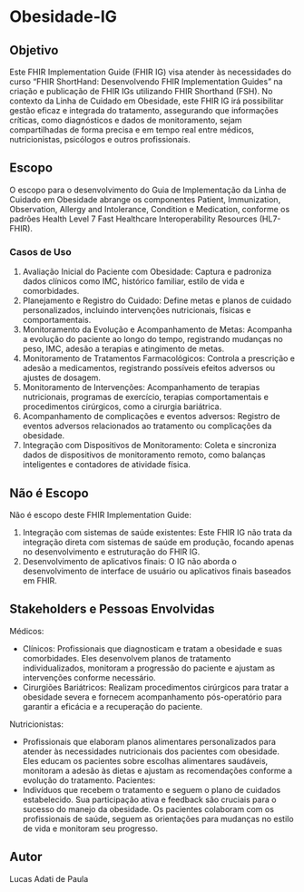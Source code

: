 # Obesidade-IG

## Objetivo

Este FHIR Implementation Guide (FHIR IG) visa atender às necessidades do curso “FHIR ShortHand: Desenvolvendo FHIR Implementation Guides” na criação e publicação de FHIR IGs utilizando FHIR Shorthand (FSH). No contexto da Linha de Cuidado em Obesidade, este FHIR IG irá possibilitar gestão eficaz e integrada do tratamento, assegurando que informações críticas, como diagnósticos e dados de monitoramento, sejam compartilhadas de forma precisa e em tempo real entre médicos, nutricionistas, psicólogos e outros profissionais.

## Escopo

O escopo para o desenvolvimento do Guia de Implementação da Linha de Cuidado em Obesidade abrange os componentes Patient, Immunization, Observation, Allergy and Intolerance, Condition e Medication, conforme os padrões Health Level 7 Fast Healthcare Interoperability Resources (HL7-FHIR).

### Casos de Uso
1.	Avaliação Inicial do Paciente com Obesidade: Captura e padroniza dados clínicos como IMC, histórico familiar, estilo de vida e comorbidades.
2.	Planejamento e Registro do Cuidado: Define metas e planos de cuidado personalizados, incluindo intervenções nutricionais, físicas e comportamentais.
3.	Monitoramento da Evolução e Acompanhamento de Metas: Acompanha a evolução do paciente ao longo do tempo, registrando mudanças no peso, IMC, adesão a terapias e atingimento de metas.
4.	Monitoramento de Tratamentos Farmacológicos: Controla a prescrição e adesão a medicamentos, registrando possíveis efeitos adversos ou ajustes de dosagem.
5.	Monitoramento de Intervenções: Acompanhamento de terapias nutricionais, programas de exercício, terapias comportamentais e procedimentos cirúrgicos, como a cirurgia bariátrica.
6.	Acompanhamento de complicações e eventos adversos: Registro de eventos adversos relacionados ao tratamento ou complicações da obesidade.
7.	Integração com Dispositivos de Monitoramento: Coleta e sincroniza dados de dispositivos de monitoramento remoto, como balanças inteligentes e contadores de atividade física.

## Não é Escopo

Não é escopo deste FHIR Implementation Guide:

1.	Integração com sistemas de saúde existentes: Este FHIR IG não trata da integração direta com sistemas de saúde em produção, focando apenas no desenvolvimento e estruturação do FHIR IG.
2.	Desenvolvimento de aplicativos finais: O IG não aborda o desenvolvimento de interface de usuário ou aplicativos finais baseados em FHIR.

## Stakeholders e Pessoas Envolvidas

Médicos:
-	Clínicos: Profissionais que diagnosticam e tratam a obesidade e suas comorbidades. Eles desenvolvem planos de tratamento individualizados, monitoram a progressão do paciente e ajustam as intervenções conforme necessário.
-	Cirurgiões Bariátricos: Realizam procedimentos cirúrgicos para tratar a obesidade severa e fornecem acompanhamento pós-operatório para garantir a eficácia e a recuperação do paciente.

Nutricionistas:
-	Profissionais que elaboram planos alimentares personalizados para atender às necessidades nutricionais dos pacientes com obesidade. Eles educam os pacientes sobre escolhas alimentares saudáveis, monitoram a adesão às dietas e ajustam as recomendações conforme a evolução do tratamento.
Pacientes:
-	Indivíduos que recebem o tratamento e seguem o plano de cuidados estabelecido. Sua participação ativa e feedback são cruciais para o sucesso do manejo da obesidade. Os pacientes colaboram com os profissionais de saúde, seguem as orientações para mudanças no estilo de vida e monitoram seu progresso.

## Autor 
Lucas Adati de Paula
